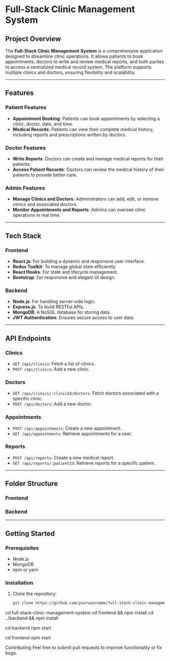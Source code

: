 # Full-Stack Clinic Management System

## Project Overview

The **Full-Stack Clinic Management System** is a comprehensive application designed to streamline clinic operations. It allows patients to book appointments, doctors to write and review medical reports, and both parties to access a centralized medical record system. The platform supports multiple clinics and doctors, ensuring flexibility and scalability.

---

## Features

### Patient Features
- **Appointment Booking**: Patients can book appointments by selecting a clinic, doctor, date, and time.
- **Medical Records**: Patients can view their complete medical history, including reports and prescriptions written by doctors.

### Doctor Features
- **Write Reports**: Doctors can create and manage medical reports for their patients.
- **Access Patient Records**: Doctors can review the medical history of their patients to provide better care.

### Admin Features
- **Manage Clinics and Doctors**: Administrators can add, edit, or remove clinics and associated doctors.
- **Monitor Appointments and Reports**: Admins can oversee clinic operations in real time.

---

## Tech Stack

### Frontend
- **React.js**: For building a dynamic and responsive user interface.
- **Redux Toolkit**: To manage global state efficiently.
- **React Hooks**: For state and lifecycle management.
- **Bootstrap**: For responsive and elegant UI design.

### Backend
- **Node.js**: For handling server-side logic.
- **Express.js**: To build RESTful APIs.
- **MongoDB**: A NoSQL database for storing data.
- **JWT Authentication**: Ensures secure access to user data.

---

## API Endpoints

### Clinics
- `GET /api/clinics`: Fetch a list of clinics.
- `POST /api/clinics`: Add a new clinic.

### Doctors
- `GET /api/clinics/:clinicId/doctors`: Fetch doctors associated with a specific clinic.
- `POST /api/doctors`: Add a new doctor.

### Appointments
- `POST /api/appointments`: Create a new appointment.
- `GET /api/appointments`: Retrieve appointments for a user.

### Reports
- `POST /api/reports`: Create a new medical report.
- `GET /api/reports/:patientId`: Retrieve reports for a specific patient.

---

## Folder Structure

### Frontend

### Backend

---

## Getting Started

### Prerequisites
- Node.js
- MongoDB
- npm or yarn

### Installation
1. Clone the repository:
   ```bash
   git clone https://github.com/yourusername/full-stack-clinic-management-system.git
cd full-stack-clinic-management-system
cd frontend && npm install
cd ../backend && npm install

cd backend
npm start

cd frontend
npm start

Contributing
Feel free to submit pull requests to improve functionality or fix bugs.
